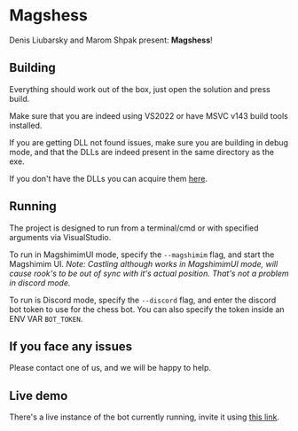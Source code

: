 # Magshess

Denis Liubarsky and Marom Shpak present: **Magshess**!

## Building
Everything should work out of the box, just open the solution and press build.

Make sure that you are indeed using VS2022 or have MSVC v143 build tools
installed.

If you are getting DLL not found issues, make sure you are building in debug
mode, and that the DLLs are indeed present in the same directory as the exe.

If you don't have the DLLs you can acquire them [here](https://github.com/brainboxdotcc/DPP/releases/download/v10.0.29/libdpp-10.0.29-win64-debug-vs2022.zip).

## Running
The project is designed to run from a terminal/cmd or with specified arguments
via VisualStudio.

To run in MagshimimUI mode, specify the `--magshimim` flag, and start the
Magshimim UI.
*Note: Castling although works in MagshimimUI mode, will cause rook's to be out
of sync with it's actual position. That's not a problem in discord mode.*

To run is Discord mode, specify the `--discord` flag, and enter the discord bot
token to use for the chess bot. You can also specify the token inside an ENV
VAR `BOT_TOKEN`.

## If you face any issues
Please contact one of us, and we will be happy to help.

## Live demo
There's a live instance of the bot currently running, invite it using
[this link](https://discord.com/api/oauth2/authorize?client_id=1190552081329827891&permissions=2147483648&scope=bot).
